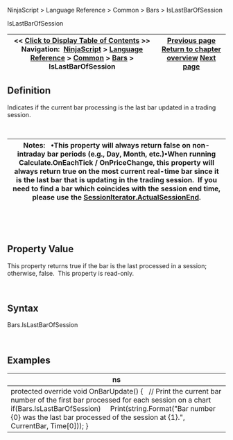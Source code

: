﻿


NinjaScript \> Language Reference \> Common \> Bars \> IsLastBarOfSession






















IsLastBarOfSession







| \<\< [Click to Display Table of Contents](islastbarofsession.md) \>\> **Navigation:**     [NinjaScript](ninjascript.md) \> [Language Reference](language_reference_wip.md) \> [Common](common.md) \> [Bars](bars.md) \> IsLastBarOfSession | [Previous page](isfirstbarofsessionbyindex.md) [Return to chapter overview](bars.md) [Next page](isresetonnewtradingday.md) |
| --- | --- |











## Definition


Indicates if the current bar processing is the last bar updated in a trading session.


 




| Notes:   •This property will always return false on non\-intraday bar periods (e.g., Day, Month, etc.)•When running Calculate.OnEachTick / OnPriceChange, this property will always return true on the most current real\-time bar since it is the last bar that is updating in the trading session.  If you need to find a bar which coincides with the session end time, please use the [SessionIterator.ActualSessionEnd](actualsessionend.md). |
| --- |



 


 


## Property Value


This property returns true if the bar is the last processed in a session; otherwise, false.  This property is read\-only.


 


## Syntax
Bars.IsLastBarOfSession


 


## Examples




| ns |
| --- |
| protected override void OnBarUpdate() {    // Print the current bar number of the first bar processed for each session on a chart    if(Bars.IsLastBarOfSession)      Print(string.Format("Bar number {0} was the last bar processed of the session at {1}.", CurrentBar, Time\[0])); } |









